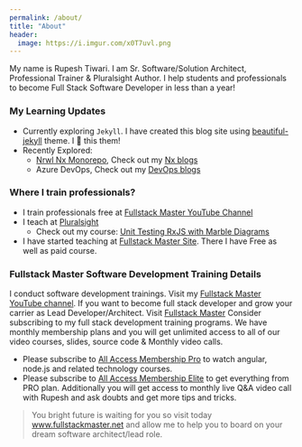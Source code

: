```yaml
---
permalink: /about/
title: "About"
header:
  image: https://i.imgur.com/x0T7uvl.png
---
```



My name is Rupesh Tiwari. I am Sr. Software/Solution Architect, Professional Trainer & Pluralsight Author. I help students and professionals to become Full Stack Software Developer in less than a year!

### My Learning Updates 

- Currently exploring `Jekyll`. I have created this blog site using [beautiful-jekyll](https://github.com/daattali/beautiful-jekyll) theme. I 💖 this them! 
- Recently Explored: 
  -  [Nrwl Nx Monorepo](https://nx.dev), Check out my [Nx blogs](https://rupeshtiwari.github.io/tags/#nx)
  -  Azure DevOps, Check out my [DevOps blogs](https://rupeshtiwari.github.io/tags/#devops)
 

### Where I train professionals? 

- I train professionals free at [Fullstack Master YouTube Channel](https://youtube.com/fullstackmaster) 
- I teach at [Pluralsight](https://www.pluralsight.com/)
  - Check out my course: [Unit Testing RxJS with Marble Diagrams](https://www.pluralsight.com/courses/unit-testing-rxjs-marble-diagrams)
- I have started teaching at [Fullstack Master Site](https://www.fullstackmaster.net). There I have Free as well as paid course. 

### Fullstack Master Software Development Training Details

I conduct software development trainings. Visit my [Fullstack Master YouTube channel](https://youtube.com/fullstackmaster). If you want to become full stack developer and grow your carrier as Lead Developer/Architect. Visit [Fullstack Master](https://www.fullstackmaster.net) Consider subscribing to my full stack development training programs. We have monthly membership plans and you will get unlimited access to all of our video courses, slides, source code & Monthly video calls.

- Please subscribe to [All Access Membership Pro](www.fullstackmaster.net/pro) to watch angular, node.js and related technology courses.
- Please subscribe to [All Access Membership Elite](www.fullstackmaster.net/elite) to get everything from PRO plan. Additionally you will get access to monthly live Q&A video call with Rupesh and ask doubts and get more tips and tricks.

> You bright future is waiting for you so visit today www.fullstackmaster.net and allow me to help you to board on your dream software architect/lead role.
